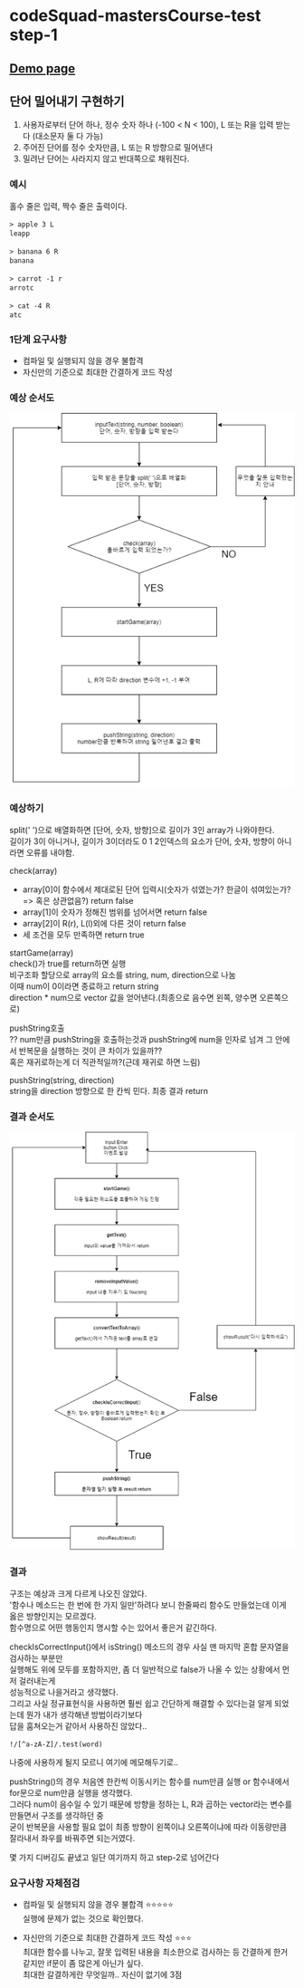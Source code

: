 # codeSquad-mastersCourse-test step-1

## [Demo page](https://jjunyjjuny.github.io/codeSquad-mastersCourse-1st_test/step-1/index.html)

## 단어 밀어내기 구현하기

1. 사용자로부터 단어 하나, 정수 숫자 하나 (-100 &lt; N &lt; 100), L 또는 R을 입력 받는다 (대소문자 둘 다 가능)
2. 주어진 단어를 정수 숫자만큼, L 또는 R 방향으로 밀어낸다
3. 밀려난 단어는 사라지지 않고 반대쪽으로 채워진다.

### 예시

홀수 줄은 입력, 짝수 줄은 출력이다.

    > apple 3 L
    leapp

    > banana 6 R
    banana

    > carrot -1 r
    arrotc

    > cat -4 R
    atc

### 1단계 요구사항

- 컴파일 및 실행되지 않을 경우 불합격
- 자신만의 기준으로 최대한 간결하게 코드 작성

### 예상 순서도

![flowChartBefore](./step-1/img/flowChart_step1_before.png)

### 예상하기

split(' ')으로 배열화하면 [단어, 숫자, 방향]으로 길이가 3인 array가 나와야한다.  
길이가 3이 아니거나, 길이가 3이더라도 0 1 2인덱스의 요소가 단어, 숫자, 방향이 아니라면 오류를 내야함.

check(array)

- array[0]이 함수에서 제대로된 단어 입력시(숫자가 섞였는가? 한글이 섞여있는가? => 혹은 상관없음?) return false
- array[1]이 숫자가 정해진 범위를 넘어서면 return false
- array[2]이 R(r), L(l)외에 다른 것이 return false
- 세 조건을 모두 만족하면 return true

startGame(array)  
check()가 true를 return하면 실행  
비구조화 할당으로 array의 요소를 string, num, direction으로 나눔  
이때 num이 0이라면 종료하고 return string  
direction \* num으로 vector 값을 얻어낸다.(최종으로 음수면 왼쪽, 양수면 오른쪽으로)

pushString호출  
?? num만큼 pushString을 호출하는것과 pushString에 num을 인자로 넘겨 그 안에서 반복문을 실행하는 것이 큰 차이가 있을까??  
혹은 재귀로하는게 더 직관적일까?(근데 재귀로 하면 느림)

pushString(string, direction)  
string을 direction 방향으로 한 칸씩 민다.
최종 결과 return

### 결과 순서도

![flowChartAfter](./img/flowChart_step1_after.png)

### 결과

구조는 예상과 크게 다르게 나오진 않았다.   
'함수나 메소드는 한 번에 한 가지 일만'하려다 보니 한줄짜리 함수도 만들었는데 이게 옳은 방향인지는 모르겠다.   
함수명으로 어떤 행동인지 명시할 수는 있어서 좋은거 같긴하다.    

checkIsCorrectInput()에서 isString() 메소드의 경우 사실 맨 마지막 혼합 문자열을 검사하는 부분만   
실행해도 위에 모두를 포함하지만, 좀 더 일반적으로 false가 나올 수 있는 상황에서 먼저 걸러내는게   
성능적으로 나을거라고 생각했다.   
그리고 사실 정규표현식을 사용하면 훨씬 쉽고 간단하게 해결할 수 있다는걸 알게 되었는데 뭔가 내가 생각해낸 방법이라기보다   
답을 훔쳐오는거 같아서 사용하진 않았다..  

    !/[^a-zA-Z]/.test(word) 

나중에 사용하게 될지 모르니 여기에 메모해두기로..   

pushString()의 경우 처음엔 한칸씩 이동시키는 함수를 num만큼 실행 or 함수내에서 for문으로 num만큼 실행을 생각했다.   
그러다 num이 음수일 수 있기 때문에 방향을 정하는 L, R과 곱하는 vector라는 변수를 만들면서 구조를 생각하던 중   
굳이 반복문을 사용할 필요 없이 최종 방향이 왼쪽이냐 오른쪽이냐에 따라 이동량만큼 잘라내서 좌우를 바꿔주면 되는거였다.   

몇 가지 디버깅도 끝냈고 일단 여기까지 하고 step-2로 넘어간다   

### 요구사항 자체점검

- 컴파일 및 실행되지 않을 경우 불합격 :star::star::star::star::star:   
실행에 문제가 없는 것으로 확인했다. 

- 자신만의 기준으로 최대한 간결하게 코드 작성 :star::star::star:   
최대한 함수를 나누고, 잘못 입력된 내용을 최소한으로 검사하는 등 간결하게 한거 같지만 if문이 좀 많은게 아닌가 싶다.    
최대한 갈결하게란 무엇일까.. 자신이 없기에 3점 
